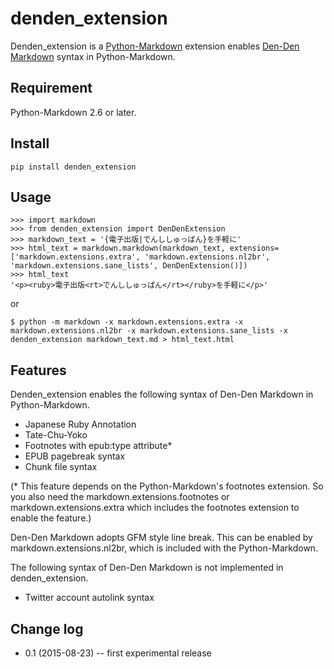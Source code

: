 # denden_extension

Denden_extension is a [Python-Markdown](https://github.com/waylan/Python-Markdown) extension enables [Den-Den Markdown](https://github.com/denshoch/DenDenMarkdown) syntax in Python-Markdown.

## Requirement

Python-Markdown 2.6 or later.


## Install

    pip install denden_extension


## Usage

    >>> import markdown
    >>> from denden_extension import DenDenExtension
    >>> markdown_text = '{電子出版|でんししゅっぱん}を手軽に'
    >>> html_text = markdown.markdown(markdown_text, extensions=['markdown.extensions.extra', 'markdown.extensions.nl2br', 'markdown.extensions.sane_lists', DenDenExtension()])
    >>> html_text
    '<p><ruby>電子出版<rt>でんししゅっぱん</rt></ruby>を手軽に</p>'

or

    $ python -m markdown -x markdown.extensions.extra -x markdown.extensions.nl2br -x markdown.extensions.sane_lists -x denden_extension markdown_text.md > html_text.html

## Features

Denden_extension enables the following syntax of Den-Den Markdown in Python-Markdown.

- Japanese Ruby Annotation
- Tate-Chu-Yoko
- Footnotes with epub:type attribute*
- EPUB pagebreak syntax
- Chunk file syntax

(* This feature depends on the Python-Markdown's footnotes extension. So you also need the markdown.extensions.footnotes or markdown.extensions.extra which includes the footnotes extension to enable the feature.)

Den-Den Markdown adopts GFM style line break. This can be enabled by markdown.extensions.nl2br, which is included with the Python-Markdown.

The following syntax of Den-Den Markdown is not implemented in denden_extension.

- Twitter account autolink syntax


## Change log

- 0.1 (2015-08-23) -- first experimental release
